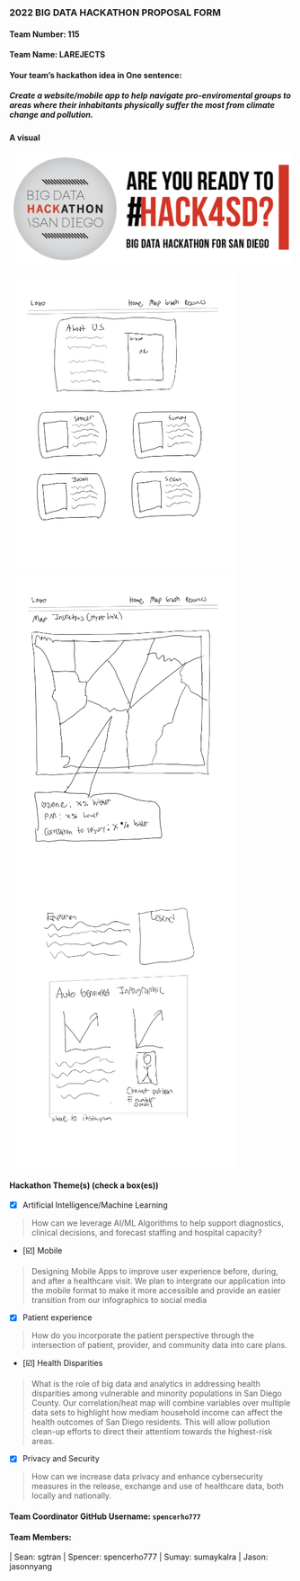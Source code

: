 ### 2022 BIG DATA HACKATHON PROPOSAL FORM

#### Team Number: 115 

#### Team Name: LAREJECTS    
  
#### Your team’s hackathon idea in One sentence:
##### Create a website/mobile app to help navigate pro-enviromental groups to areas where their inhabitants physically suffer the most from climate change and pollution.


#### A visual
![bigdatahackathon4sd](https://github.com/BigDataForSanDiego/bigdataforsandiego.github.io/blob/master/templates/img/Hackathon-Promot-Img-1.png?raw=true "Big Data Hackathon for San Diego 2022")  

<img height="10%" width="80%" alt="hdma" src="https://github.com/BigDataForSanDiego/team115/blob/main/1C726316-4F35-4AED-896D-E8757D7C2271.png">

<img height="10%" width="80%" alt="hdma" src="https://github.com/BigDataForSanDiego/team115/blob/main/3301FC18-D580-49EC-AAEB-679D16736490.png">

<img height="10%" width="80%" alt="hdma" src="01159B84-D986-4FDB-BEF4-CE8737B2E205.png"> 


#### Hackathon Theme(s) (check a box(es))
- [X] Artificial Intelligence/Machine Learning 
> How can we leverage AI/ML Algorithms to help support diagnostics, clinical decisions, and forecast staffing and hospital capacity?
- [☑️] Mobile
> Designing Mobile Apps to improve user experience before, during, and after a healthcare visit.
> We plan to intergrate our application into the mobile format to make it more accessible and provide an easier transition from our infographics to social media
- [X] Patient experience
> How do you incorporate the patient perspective through the intersection of patient, provider, and community data into care plans.
- [☑️] Health Disparities
> What is the role of big data and analytics in addressing health disparities among vulnerable and minority populations in San Diego County.
> Our correlation/heat map will combine variables over multiple data sets to highlight how mediam household income can affect the health outcomes of San Diego residents. This will allow pollution clean-up efforts to direct their attentiom towards the highest-risk areas.
- [X] Privacy and Security
> How can we increase data privacy and enhance cybersecurity measures in the release, exchange and use of healthcare data, both locally and nationally.

#### Team Coordinator GitHub Username: `spencerho777`

#### Team Members: 
| Sean: sgtran
| Spencer: spencerho777
| Sumay: sumaykalra
| Jason: jasonnyang

